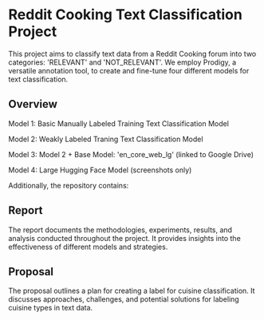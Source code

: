 <h1>Reddit Cooking Text Classification Project</h1>
This project aims to classify text data from a Reddit Cooking forum into two categories: 'RELEVANT' and 'NOT_RELEVANT'. We employ Prodigy, a versatile annotation tool, to create and fine-tune four different models for text classification.

<h2>Overview</h2>
Model 1: Basic Manually Labeled Training Text Classification Model


Model 2: Weakly Labeled Traning Text Classification Model

Model 3: Model 2 + Base Model: 'en_core_web_lg' (linked to Google Drive)

Model 4: Large Hugging Face Model (screenshots only)

Additionally, the repository contains:

<h2>Report</h2>
The report documents the methodologies, experiments, results, and analysis conducted throughout the project. It provides insights into the effectiveness of different models and strategies.

<h2>Proposal</h2>
The proposal outlines a plan for creating a label for cuisine classification. It discusses approaches, challenges, and potential solutions for labeling cuisine types in text data.
